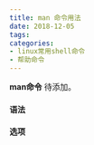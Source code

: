 ```yaml
---
title: man 命令用法
date: 2018-12-05
tags:
categories: 
- linux常用shell命令
- 帮助命令
---
```

**man命令** 待添加。
<!-- more --> 
#### **语法**


#### **选项**
